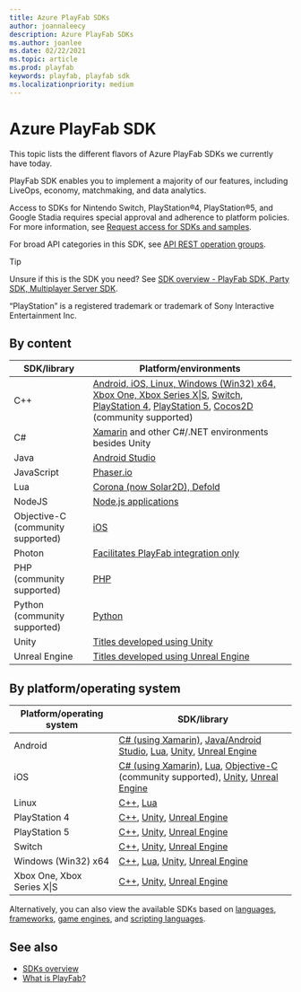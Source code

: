 ```yaml
---
title: Azure PlayFab SDKs
author: joannaleecy
description: Azure PlayFab SDKs
ms.author: joanlee
ms.date: 02/22/2021
ms.topic: article
ms.prod: playfab
keywords: playfab, playfab sdk
ms.localizationpriority: medium
---
```


# Azure PlayFab SDK

This topic lists the different flavors of Azure PlayFab SDKs we currently have today.

PlayFab SDK enables you to implement a majority of our features, including LiveOps, economy, matchmaking, and data analytics.

Access to SDKs for Nintendo Switch, PlayStation&#174;4, PlayStation&#174;5, and Google Stadia requires special approval and adherence to platform policies. For more information, see [Request access for SDKs and samples](../features/multiplayer/networking/request-access-for-sdks-samples.md). 

For broad API categories in this SDK, see [API REST operation groups](https://docs.microsoft.com/rest/api/playfab/admin/).

> [!Tip]
> Unsure if this is the SDK you need? See [SDK overview - PlayFab SDK, Party SDK, Multiplayer Server SDK](sdk-overview.md).

“PlayStation” is a registered trademark or trademark of Sony Interactive Entertainment Inc.

## By content

| SDK/library                       | Platform/environments                     |
|-----------------------------------|-------------------------------------------|
| C++                               | [Android, iOS, Linux, Windows (Win32) x64, Xbox One, Xbox Series X&#124;S](playfab-cpp/index.md), [Switch](https://dev.azure.com/PlayFabPrivate/Switch/_git/XPlatCppSdk-Private-Switch), [PlayStation 4](https://dev.azure.com/PlayFabPrivate/PS4/_git/XPlatCppSdk-Private-Ps4), [PlayStation 5](https://dev.azure.com/PlayFabPrivate/PS5/_git/XPlatCppSdk-Private-PS5), [Cocos2D](cocos2d-x/index.md) (community supported)|
| C#                                | [Xamarin](c-sharp/index.md) and other C#/.NET environments besides Unity |
| Java                              | [Android Studio](androidstudio/index.md) |
| JavaScript                        | [Phaser.io](phaser/index.md)|
| Lua                               | [Corona (now Solar2D), Defold](lua/index.md) |
| NodeJS                            | [Node.js applications](nodejs/index.md)|
| Objective-C (community supported) | [iOS](objective-c/index.md)|
| Photon                            | [Facilitates PlayFab integration only](photon/index.md)|
| PHP (community supported)         | [PHP](php/index.md)|
| Python (community supported)      | [Python](python/index.md)|
| Unity                             | [Titles developed using Unity](unity3d/index.md)|
| Unreal Engine                     | [Titles developed using Unreal Engine](unreal/index.md)|

## By platform/operating system

| Platform/operating system | SDK/library                       |
|---------------------------|-----------------------------------|
| Android                   | [C# (using Xamarin)](c-sharp/index.md), [Java/Android Studio](java/index.md), [Lua](lua/index.md), [Unity](unity3d/index.md), [Unreal Engine](unreal/index.md) |
| iOS                       | [C# (using Xamarin)](c-sharp/index.md), [Lua](lua/index.md), [Objective-C](objective-c/index.md) (community supported), [Unity](unity3d/index.md), [Unreal Engine](unreal/index.md) |
| Linux                     | [C++](playfab-cpp/index.md), [Lua](lua/index.md) |
| PlayStation 4             | [C++](https://dev.azure.com/PlayFabPrivate/PS4/_git/XPlatCppSdk-Private-Ps4), [Unity](unity3d/index.md), [Unreal Engine](unreal/index.md) |
| PlayStation 5             | [C++](https://dev.azure.com/PlayFabPrivate/PS5/_git/XPlatCppSdk-Private-PS5), [Unity](unity3d/index.md), [Unreal Engine](unreal/index.md) |
| Switch                    | [C++](https://dev.azure.com/PlayFabPrivate/Switch/_git/XPlatCppSdk-Private-Switch), [Unity](unity3d/index.md), [Unreal Engine](unreal/index.md)               |
| Windows (Win32) x64       | [C++](playfab-cpp/index.md), [Lua](lua/index.md), [Unity](unity3d/index.md), [Unreal Engine](unreal/index.md) |
| Xbox One, Xbox Series X&#124;S| [C++](playfab-cpp/index.md), [Unity](unity3d/index.md), [Unreal Engine](unreal/index.md) |

Alternatively, you can also view the available SDKs based on [languages](https://docs.microsoft.com/gaming/playfab/sdks/languages/), [frameworks](https://docs.microsoft.com/gaming/playfab/sdks/frameworks/), [game engines](https://docs.microsoft.com/gaming/playfab/sdks/game-engines/), and [scripting languages](https://docs.microsoft.com/gaming/playfab/sdks/scripting/).

## See also

* [SDKs overview](sdk-overview.md)
* [What is PlayFab?](../what-is-playfab.md)
